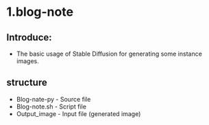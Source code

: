 # 1.blog-note
## Introduce:
  - The basic usage of Stable Diffusion for generating some instance images.
## structure
  - Blog-nate-py - Source file  
  - Blog-note.sh - Script file  
  - Output_image - Input file (generated image)  
